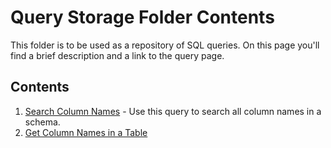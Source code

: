 # Query Storage Folder Contents
This folder is to be used as a repository of SQL queries. On this page you'll find a brief description and a link to the query page.

## Contents
1. [Search Column Names](https://github.com/samz-winter/md-test/blob/master/query_storage/search_column_names.md) - Use this query to search all column names in a schema.
1. [Get Column Names in a Table](https://github.com/samz-winter/md-test/blob/master/query_storage/get_column_names_in_table.md)
